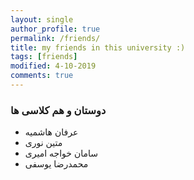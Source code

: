 ```yaml
---
layout: single
author_profile: true
permalink: /friends/
title: my friends in this university :)
tags: [friends]
modified: 4-10-2019
comments: true
---
```


### دوستان و هم کلاسی ها
* عرفان هاشمیه
* متین نوری
* سامان خواجه امیری
* محمدرضا یوسفی